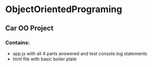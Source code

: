 # ObjectOrientedPrograming
## Car OO Project
### Contains:
- app.js with all 4 parts answered and test console.log statements
- html file with basic boiler plate
